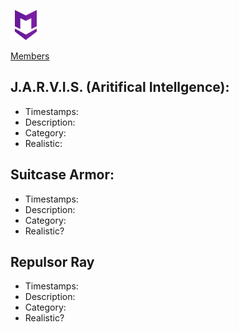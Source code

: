 ![logo](https://github.com/adam-p/markdown-here/raw/master/src/common/images/icon48.png "Logo Title Text 2")


[Members](https://github.com/trekshcool/Ironman3/blob/master/title.md)

## J.A.R.V.I.S. (Aritifical Intellgence):
- Timestamps: 
- Description: 
- Category: 
- Realistic: 

## Suitcase Armor:
- Timestamps: 
- Description: 
- Category: 
- Realistic?

## Repulsor Ray
- Timestamps: 
- Description: 
- Category: 
- Realistic? 

